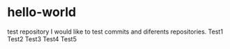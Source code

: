 # hello-world
test repository
I would like to test commits and diferents repositories.
Test1
Test2
Test3
Test4
Test5
